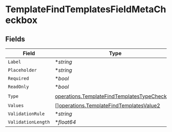# TemplateFindTemplatesFieldMetaCheckbox


## Fields

| Field                                                                                                        | Type                                                                                                         | Required                                                                                                     | Description                                                                                                  |
| ------------------------------------------------------------------------------------------------------------ | ------------------------------------------------------------------------------------------------------------ | ------------------------------------------------------------------------------------------------------------ | ------------------------------------------------------------------------------------------------------------ |
| `Label`                                                                                                      | **string*                                                                                                    | :heavy_minus_sign:                                                                                           | N/A                                                                                                          |
| `Placeholder`                                                                                                | **string*                                                                                                    | :heavy_minus_sign:                                                                                           | N/A                                                                                                          |
| `Required`                                                                                                   | **bool*                                                                                                      | :heavy_minus_sign:                                                                                           | N/A                                                                                                          |
| `ReadOnly`                                                                                                   | **bool*                                                                                                      | :heavy_minus_sign:                                                                                           | N/A                                                                                                          |
| `Type`                                                                                                       | [operations.TemplateFindTemplatesTypeCheckbox](../../models/operations/templatefindtemplatestypecheckbox.md) | :heavy_check_mark:                                                                                           | N/A                                                                                                          |
| `Values`                                                                                                     | [][operations.TemplateFindTemplatesValue2](../../models/operations/templatefindtemplatesvalue2.md)           | :heavy_minus_sign:                                                                                           | N/A                                                                                                          |
| `ValidationRule`                                                                                             | **string*                                                                                                    | :heavy_minus_sign:                                                                                           | N/A                                                                                                          |
| `ValidationLength`                                                                                           | **float64*                                                                                                   | :heavy_minus_sign:                                                                                           | N/A                                                                                                          |